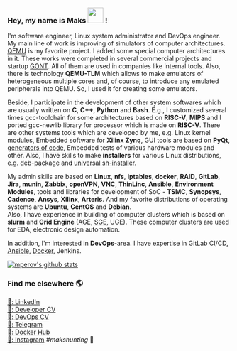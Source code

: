### Hey, my name is Maks <img src="https://media.giphy.com/media/hvRJCLFzcasrR4ia7z/giphy.gif" width=35 > !

I'm software engineer, Linux system administrator and DevOps engineer. My main line of work is improving of simulators of computer architectures. [QEMU](https://www.qemu.org/) is my favorite project. I added some special computer architectures in it. These works were completed in several commercial projects and startup [GONT](https://github.com/gontchain/). All of them are used in companies like internal tools. Also, there is technology **QEMU-TLM** which allows to make emulators of heterogeneous multiple cores and, of course, to introduce any emulated peripherals into QEMU. So, I used it for creating some emulators.

Beside, I participate in the development of other system softwares which are usually written on **C**, **C++**, **Python** and **Bash**. E.g., I customized several times gcc-toolchain for some architectures based on **RISC-V**, **MIPS** and I ported gcc-newlib library for processor which is made on **RISC-V**. There are other systems tools which are developed by me, e.g. Linux kernel modules, Embedded software for **Xilinx Zynq**, GUI tools are based on **PyQt**, [generators of code](https://github.com/mperov/generatorConstructionsC), Embedded tests of various hardware modules and other.  Also, I have skills to make **installers** for various Linux distributions, e.g. deb-package and [universal sh-installer](https://github.com/mperov/universalInstaller).

My admin skills are based on **Linux**, **nfs**, **iptables**, **docker**, **RAID**, **GitLab**, **Jira**, **munin**, **Zabbix**, **openVPN**, **VNC**, **ThinLinc**, **Ansible**, **Environment Modules**, tools and libraries for development of SoC - **TSMC**, **Synopsys**, **Cadence**, **Ansys**, **Xilinx**, **Arteris**.
And my favorite distributions of operating systems are **Ubuntu**, **CentOS** and **Debian**.  
Also, I have experience in building of computer clusters which is based on **slurm** and **Grid Engine** (AGE, [SGE](https://github.com/daimh/sge), UGE). These computer clusters are used for EDA, electronic design automation.

In addition, I'm interested in **DevOps**-area. I have expertise in GitLab CI/CD, [Ansible](https://github.com/mperov/ansible-mipt), [Docker](https://github.com/mperov/telegramInformant), Jenkins.

[![mperov's github stats](https://github-readme-stats.vercel.app/api?username=mperov&count_private=true&show_icons=true)](https://github.com/mperov)

### Find me elsewhere 🌎

[💼: LinkedIn](https://www.linkedin.com/in/mperov) <br>
[💼: Developer CV](https://hh.ru/resume/fdcb1123ff01b2cb510039ed1f656d626c416c) <br>
[💼: DevOps CV](https://hh.ru/resume/f22c3925ff08e39eb80039ed1f45646a63336f) <br>
[:iphone:: Telegram](https://t.me/maksimnp) <br>
[:whale:: Docker Hub](https://hub.docker.com/u/mperov) <br>
[📸: Instagram](https://instagram.com/maksim.n.p)  _#makshunting_ :feet: <br>
